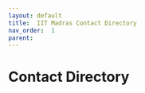 ```yaml
---
layout: default
title:  IIT Madras Contact Directory
nav_order:  1
parent:   
---
```


# Contact Directory

